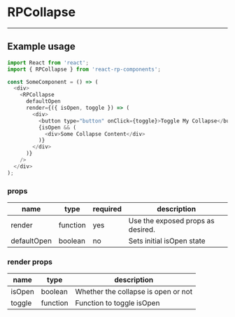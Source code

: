 # RPCollapse
----

## Example usage

```js
import React from 'react';
import { RPCollapse } from 'react-rp-components';

const SomeComponent = () => (
  <div>
    <RPCollapse
      defaultOpen
      render={({ isOpen, toggle }) => (
        <div>
          <button type="button" onClick={toggle}>Toggle My Collapse</button>
          {isOpen && (
            <div>Some Collapse Content</div>
          )}
        </div>
      )}
    />
  </div>
);
```

### props
name | type | required | description
--- | --- | --- | ---
render | function | yes | Use the exposed props as desired.
defaultOpen | boolean | no | Sets initial isOpen state

### render props
name | type | description
--- | --- | ---
isOpen | boolean | Whether the collapse is open or not
toggle | function | Function to toggle isOpen
